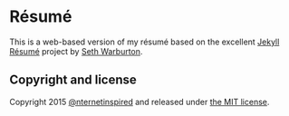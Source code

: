 # Résumé

This is a web-based version of my résumé based on the excellent [Jekyll Résumé](https://github.com/nternetinspired/jekyll-resume) project by [Seth Warburton](https://github.com/nternetinspired).


## Copyright and license

Copyright 2015 [@nternetinspired](//twitter.com/nternetinspired) and released under [the MIT license](LICENSE).
